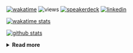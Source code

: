 [![wakatime](https://wakatime.com/badge/user/ddf27f94-292a-4343-b7eb-1143a4c6cf87.svg)](https://wakatime.com/@ddf27f94-292a-4343-b7eb-1143a4c6cf87)
![views](https://komarev.com/ghpvc/?username=chck&color=blueviolet)
[![speakerdeck](https://img.shields.io/badge/Speaker_Deck-chck-8a2be2?style=flat-square&logo=speaker-deck)](https://speakerdeck.com/chck)
[![linkedin](https://img.shields.io/badge/LinkedIn-chck-8a2be2?style=flat-square&logo=linkedin)](https://www.linkedin.com/in/chck/)

[![wakatime stats](https://github-readme-stats-nine-umber-51.vercel.app/api/wakatime?username=chck&layout=compact&count_private=true&hide_title=true&hide=Other&theme=buefy&langs_count=14)](https://wakatime.com/@chck?rank=me)

[![github stats](https://github-readme-stats-nine-umber-51.vercel.app/api?username=chck&count_private=true&show_icons=true&hide_title=true&theme=buefy)](https://github.com/anuraghazra/github-readme-stats)

<details>
  <summary><b>Read more</b></summary>
  <br>

  <!--START_SECTION:waka-->
**🐱 My GitHub Data** 

> 📦 132.8 kB Used in GitHub's Storage 
 > 
> 🏆 656 Contributions in the Year 2025
 > 
> 💼 Opted to Hire
 > 
> 📜 133 Public Repositories 
 > 
> 🔑 24 Private Repositories 
 > 
**I'm a Night 🦉** 

```text
🌞 Morning                1469 commits        ████░░░░░░░░░░░░░░░░░░░░░   17.96 % 
🌆 Daytime                2396 commits        ███████░░░░░░░░░░░░░░░░░░   29.29 % 
🌃 Evening                2271 commits        ███████░░░░░░░░░░░░░░░░░░   27.77 % 
🌙 Night                  2043 commits        ██████░░░░░░░░░░░░░░░░░░░   24.98 % 
```
📅 **I'm Most Productive on Thursday** 

```text
Monday                   1453 commits        ████░░░░░░░░░░░░░░░░░░░░░   17.77 % 
Tuesday                  1341 commits        ████░░░░░░░░░░░░░░░░░░░░░   16.40 % 
Wednesday                1532 commits        █████░░░░░░░░░░░░░░░░░░░░   18.73 % 
Thursday                 1774 commits        █████░░░░░░░░░░░░░░░░░░░░   21.69 % 
Friday                   855 commits         ███░░░░░░░░░░░░░░░░░░░░░░   10.45 % 
Saturday                 521 commits         ██░░░░░░░░░░░░░░░░░░░░░░░   06.37 % 
Sunday                   703 commits         ██░░░░░░░░░░░░░░░░░░░░░░░   08.60 % 
```


📊 **This Week I Spent My Time On** 

```text
💬 Programming Languages: 
Other                    12 hrs 18 mins      ██████████████████░░░░░░░   73.17 % 
Ruby                     1 hr 51 mins        ███░░░░░░░░░░░░░░░░░░░░░░   11.01 % 
Rust                     1 hr 22 mins        ██░░░░░░░░░░░░░░░░░░░░░░░   08.21 % 
Bash                     35 mins             █░░░░░░░░░░░░░░░░░░░░░░░░   03.50 % 
Python                   25 mins             █░░░░░░░░░░░░░░░░░░░░░░░░   02.52 % 

🔥 Editors: 
Chrome                   15 hrs 45 mins      ███████████████████████░░   93.70 % 
RustRover                45 mins             █░░░░░░░░░░░░░░░░░░░░░░░░   04.49 % 
Zed                      12 mins             ░░░░░░░░░░░░░░░░░░░░░░░░░   01.27 % 
Neovim                   5 mins              ░░░░░░░░░░░░░░░░░░░░░░░░░   00.54 % 
```

**I Mostly Code in Python** 

```text
Python                   47 repos            ████████░░░░░░░░░░░░░░░░░   33.57 % 
Jupyter Notebook         19 repos            ███░░░░░░░░░░░░░░░░░░░░░░   13.57 % 
Ruby                     11 repos            ██░░░░░░░░░░░░░░░░░░░░░░░   07.86 % 
HCL                      6 repos             █░░░░░░░░░░░░░░░░░░░░░░░░   04.29 % 
TypeScript               6 repos             █░░░░░░░░░░░░░░░░░░░░░░░░   04.29 % 
```



**Timeline**

![Lines of Code chart](https://raw.githubusercontent.com/chck/chck/main/assets/bar_graph.png)


 Last Updated on 2025-08-15 02:19 UTC
<!--END_SECTION:waka-->
</details>


